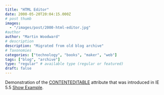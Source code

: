 ```yaml
---
title: "HTML Editor"
date: 2000-05-20T20:04:15.000Z
# post thumb
images:
  - "/images/post/2000-html-editor.jpg"
#author
author: "Martin Woodward"
# description
description: "Migrated from old blog archive"
# Taxonomies
categories: ["technology", "books", "maker", "web"]
tags: ["blog", "archive"]
type: "regular" # available type (regular or featured)
draft: false
---
```


Demonstration of the [CONTENTEDITABLE](http://msdn.microsoft.com/workshop/author/dhtml/reference/properties/contentEditable.asp) attribute that was introduced in IE 5.5 [Show Example](/sandbox/htmledit.html).
